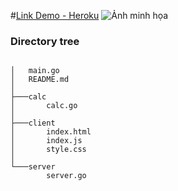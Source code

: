 #[Link Demo - Heroku](https://calcgo.herokuapp.com/)
![Ảnh minh họa](https://res.cloudinary.com/duchieu/image/upload/v1628407362/test/ncv6flge2h1g1rsryxwe.png)
### Directory tree
```

│   main.go
│   README.md
│
├───calc
│       calc.go
│
├───client
│       index.html
│       index.js
│       style.css
│
└───server
        server.go
```

